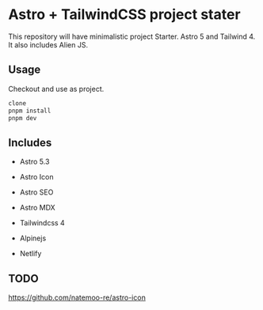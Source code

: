 # Astro + TailwindCSS project stater

This repository will have minimalistic project Starter. Astro 5 and Tailwind 4. It also includes Alien JS.

## Usage

Checkout and use as project.

```bash
clone
pnpm install
pnpm dev
```

## Includes
* Astro 5.3
* Astro Icon
* Astro SEO
* Astro MDX
  
* Tailwindcss 4

* Alpinejs

* Netlify



## TODO
https://github.com/natemoo-re/astro-icon